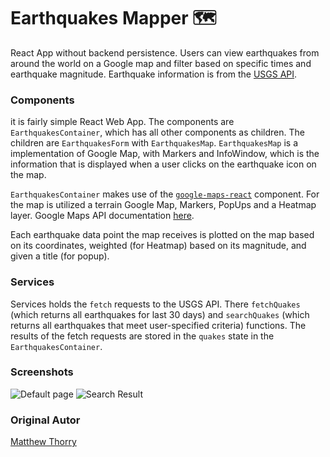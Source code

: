 # Earthquakes Mapper 🗺
React App without backend persistence. Users can view earthquakes from around the world on a Google map and filter based on specific times and earthquake magnitude. Earthquake information is from the [USGS API](https://earthquake.usgs.gov/fdsnws/event/1/).

### Components
it is fairly simple React Web App. The components are `EarthquakesContainer`, which has all other components as children. The children are `EarthquakesForm` with `EarthquakesMap`. `EarthquakesMap` is a implementation of Google Map, with Markers and InfoWindow, which is the information that is displayed when a user clicks on the earthquake icon on the map.

`EarthquakesContainer` makes use of the [`google-maps-react`](https://www.npmjs.com/package/google-maps-react) component. For the map is utilized a terrain Google Map, Markers, PopUps and a Heatmap layer. Google Maps API documentation [here](https://developers.google.com/maps/documentation/javascript/).

Each earthquake data point the map receives is plotted on the map based on its coordinates, weighted (for Heatmap) based on its magnitude, and given a title (for popup).

### Services
Services holds the `fetch` requests to the USGS API. There `fetchQuakes` (which returns all earthquakes for last 30 days) and `searchQuakes` (which returns all earthquakes that meet user-specified criteria) functions. The results of the fetch requests are stored in the `quakes` state in the `EarthquakesContainer`. 

### Screenshots
![Default page](./screenshots/01-defaultView)
![Search Result](./screenshots/02-magnitude7)

### Original Autor
[Matthew Thorry](https://github.com/mthorry)